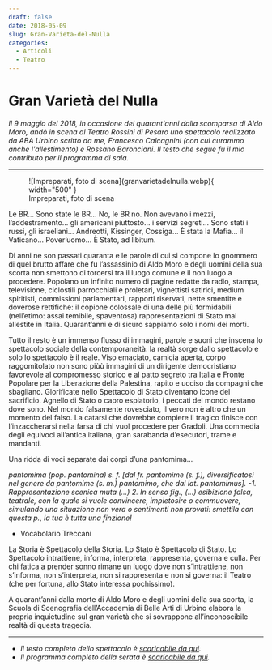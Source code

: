 ```yaml
---
draft: false
date: 2018-05-09 
slug: Gran-Varieta-del-Nulla
categories:
  - Articoli
  - Teatro
---
```


# Gran Varietà del Nulla

*Il 9 maggio del 2018, in occasione dei quarant'anni dalla scomparsa di Aldo Moro, andò in scena al Teatro Rossini di Pesaro uno spettacolo realizzato da ABA Urbino scritto da me, Francesco Calcagnini (con cui curammo anche l'allestimento) e Rossano Baronciani. Il testo che segue fu il mio contributo per il programma di sala.*

<!-- more --> 

---

<figure markdown>
  ![Impreparati, foto di scena](granvarietadelnulla.webp){ width="500" }
  <figcaption>Impreparati, foto di scena</figcaption>
</figure>

Le BR... Sono state le BR... No, le BR no. Non avevano i mezzi, l’addestramento... gli americani piuttosto... i servizi segreti... Sono stati i russi, gli israeliani... Andreotti, Kissinger, Cossiga... È stata la Mafia... il Vaticano... Pover’uomo... È Stato, ad libitum.

Di anni ne son passati quaranta e le parole di cui si compone lo gnommero di quel brutto affare che fu l’assassinio di Aldo Moro e degli uomini della sua scorta non smettono di torcersi tra il luogo comune e il non luogo a procedere. Popolano un infinito numero di pagine redatte da radio, stampa, televisione, ciclostili parrocchiali e proletari, vignettisti satirici, medium spiritisti, commissioni parlamentari, rapporti riservati, nette smentite e doverose rettifiche: il copione colossale di una delle più formidabili (nell’etimo: assai temibile, spaventosa) rappresentazioni di Stato mai allestite in Italia. Quarant’anni e di sicuro sappiamo solo i nomi dei morti.

Tutto il resto è un immenso flusso di immagini, parole e suoni che inscena lo spettacolo sociale della contemporaneità: la realtà sorge dallo spettacolo e solo lo spettacolo è il reale. Viso emaciato, camicia aperta, corpo raggomitolato non sono piùù immagini di un dirigente democristiano favorevole al compromesso storico e al patto segreto tra Italia e Fronte Popolare per la Liberazione della Palestina, rapito e ucciso da compagni che sbagliano. Glorificate nello Spettacolo di Stato diventano icone del sacrificio. Agnello di Stato o capro espiatorio, i peccati del mondo restano dove sono. Nel mondo falsamente rovesciato, il vero non è altro che un momento del falso. La catarsi che dovrebbe compiere il tragico finisce con l’inzaccherarsi nella farsa di chi vuol procedere per Gradoli. Una commedia degli equivoci all’antica italiana, gran sarabanda d’esecutori, trame e mandanti.

Una ridda di voci separate dai corpi d’una pantomima...

*pantomima (pop. pantomina) s. f. [dal fr. pantomime (s. f.), diversificatosi nel genere da pantomime (s. m.) pantomimo, che dal lat. pantomimus]. -1. Rappresentazione scenica muta (...) 2. In senso fig., (...) esibizione falsa, teatrale, con la quale si vuole convincere, impietosire o commuovere, simulando una situazione non vera o sentimenti non provati: smettila con questa p., la tua è tutta una finzione!*

- Vocabolario Treccani

La Storia è Spettacolo della Storia. Lo Stato è Spettacolo di Stato. Lo Spettacolo intrattiene, informa, interpreta, rappresenta, governa e culla. Per chi fatica a prender sonno rimane un luogo dove non s’intrattiene, non s’informa, non s’interpreta, non si rappresenta e non si governa: il Teatro (che per fortuna, allo Stato interessa pochissimo).

A quarant’anni dalla morte di Aldo Moro e degli uomini della sua scorta, la Scuola di Scenografia dell’Accademia di Belle Arti di Urbino elabora la propria inquietudine sul gran varietà che si sovrappone all’inconoscibile realtà di questa tragedia.


---

- *Il testo completo dello spettacolo è [scaricabile da qui](../../assets/PDF/Impreparati.pdf).*
- *Il programma completo della serata è [scaricabile da qui](../../assets/PDF/GranVarietaDelNulla.pdf).*

